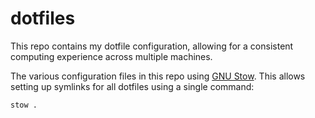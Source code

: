 # dotfiles
This repo contains my dotfile configuration, allowing for a consistent computing experience across multiple machines. 

The various configuration files in this repo using [GNU Stow](https://www.gnu.org/software/stow/). This allows setting up symlinks for all dotfiles using a single command:

```command line
stow .
```
